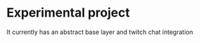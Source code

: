 Experimental project
====================

It currently has an abstract base layer and twitch chat integration